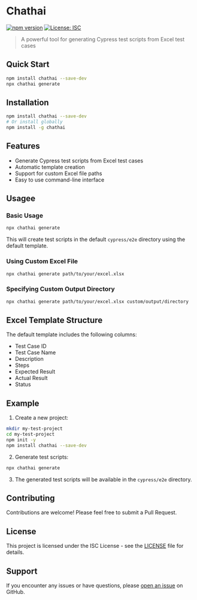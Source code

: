    # Chathai

   [![npm version](https://badge.fury.io/js/chathai.svg)](https://badge.fury.io/js/chathai)
   [![License: ISC](https://img.shields.io/badge/License-ISC-blue.svg)](https://opensource.org/licenses/ISC)

   > A powerful tool for generating Cypress test scripts from Excel test cases

   ## Quick Start

   ```bash
   npm install chathai --save-dev
   npx chathai generate
   ```

   ## Installation

   ```bash
   npm install chathai --save-dev
   # Or install globally
   npm install -g chathai
   ```

   ## Features

   - Generate Cypress test scripts from Excel test cases
   - Automatic template creation
   - Support for custom Excel file paths
   - Easy to use command-line interface

   ## Usagee

   ### Basic Usage
   ```bash
   npx chathai generate
   ```
   This will create test scripts in the default `cypress/e2e` directory using the default template.

   ### Using Custom Excel File
   ```bash
   npx chathai generate path/to/your/excel.xlsx
   ```

   ### Specifying Custom Output Directory
   ```bash
   npx chathai generate path/to/your/excel.xlsx custom/output/directory
   ```

   ## Excel Template Structure

   The default template includes the following columns:
   - Test Case ID
   - Test Case Name
   - Description
   - Steps
   - Expected Result
   - Actual Result
   - Status

   ## Example

   1. Create a new project:
   ```bash
   mkdir my-test-project
   cd my-test-project
   npm init -y
   npm install chathai --save-dev
   ```

   2. Generate test scripts:
   ```bash
   npx chathai generate
   ```

   3. The generated test scripts will be available in the `cypress/e2e` directory.

   ## Contributing

   Contributions are welcome! Please feel free to submit a Pull Request.

   ## License

   This project is licensed under the ISC License - see the [LICENSE](LICENSE) file for details.

   ## Support

   If you encounter any issues or have questions, please [open an issue](https://github.com/yourusername/chathai/issues) on GitHub.